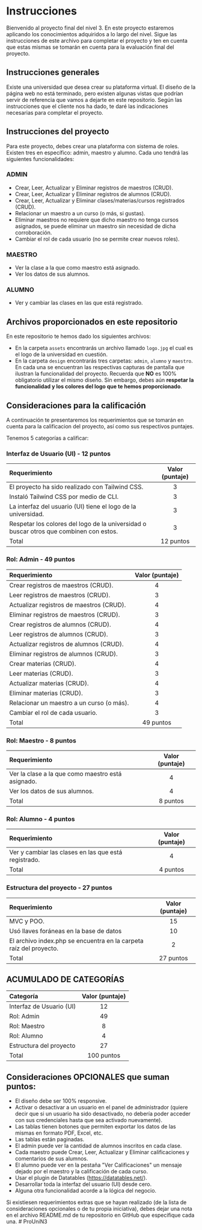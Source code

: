 # Instrucciones

Bienvenido al proyecto final del nivel 3. En este proyecto estaremos aplicando los conocimientos adquiridos a lo largo del nivel. Sigue las instrucciones de este archivo para completar el proyecto y ten en cuenta que estas mismas se tomarán en cuenta para la evaluación final del proyecto.

## Instrucciones generales

Existe una universidad que desea crear su plataforma virtual. El diseño de la página web no está terminado, pero existen algunas vistas que podrían servir de referencia que vamos a dejarte en este repositorio. Según las instrucciones que el cliente nos ha dado, te daré las indicaciones necesarias para completar el proyecto.

## Instrucciones del proyecto

Para este proyecto, debes crear una plataforma con sistema de roles. Existen tres en específico: admin, maestro y alumno. Cada uno tendrá las siguientes funcionalidades:

### ADMIN

- Crear, Leer, Actualizar y Eliminar registros de maestros (CRUD).
- Crear, Leer, Actualizar y Eliminar registros de alumnos (CRUD).
- Crear, Leer, Actualizar y Eliminar clases/materias/cursos registrados (CRUD).
- Relacionar un maestro a un curso (o más, si gustas).
- Eliminar maestros no requiere que dicho maestro no tenga cursos asignados, se puede eliminar un maestro sin necesidad de dicha corroboración.
- Cambiar el rol de cada usuario (no se permite crear nuevos roles).

### MAESTRO

- Ver la clase a la que como maestro está asignado.
- Ver los datos de sus alumnos.

### ALUMNO

- Ver y cambiar las clases en las que está registrado.

## Archivos proporcionados en este repositorio

En este repositorio te hemos dado los siguientes archivos:

- En la carpeta `assets` encontrarás un archivo llamado `logo.jpg` el cual es el logo de la universidad en cuestión.
- En la carpeta `design` encontrarás tres carpetas: `admin`, `alumno` y `maestro`. En cada una se encuentran las respectivas capturas de pantalla que ilustran la funcionalidad del proyecto. Recuerda que <b>NO</b> es 100% obligatorio utilizar el mismo diseño. Sin embargo, debes aún **respetar la funcionalidad y los colores del logo que te hemos proporcionado**.

## Consideraciones para la calificación

A continuación te presentaremos los requerimientos que se tomarán en cuenta para la calificacion del proyecto, así como sus respectivos puntajes.

Tenemos 5 categorías a calificar:

### Interfaz de Usuario (UI) - 12 puntos

| Requerimiento                                                                          | Valor (puntaje) |
| :------------------------------------------------------------------------------------- | :-------------: |
| El proyecto ha sido realizado con Tailwind CSS.                                        |        3        |
| Instaló Tailwind CSS por medio de CLI.                                                 |        3        |
| La interfaz del usuario (UI) tiene el logo de la universidad.                          |        3        |
| Respetar los colores del logo de la universidad o buscar otros que combinen con estos. |        3        |
| Total                                                                                  |    12 puntos    |

### Rol: Admin - 49 puntos

| Requerimiento                             | Valor (puntaje) |
| :---------------------------------------- | :-------------: |
| Crear registros de maestros (CRUD).       |        4        |
| Leer registros de maestros (CRUD).        |        3        |
| Actualizar registros de maestros (CRUD).  |        4        |
| Eliminar registros de maestros (CRUD).    |        3        |
| Crear registros de alumnos (CRUD).        |        4        |
| Leer registros de alumnos (CRUD).         |        3        |
| Actualizar registros de alumnos (CRUD).   |        4        |
| Eliminar registros de alumnos (CRUD).     |        3        |
| Crear materias (CRUD).                    |        4        |
| Leer materias (CRUD).                     |        3        |
| Actualizar materias (CRUD).               |        4        |
| Eliminar materias (CRUD).                 |        3        |
| Relacionar un maestro a un curso (o más). |        4        |
| Cambiar el rol de cada usuario.           |        3        |
| Total                                     |    49 puntos    |

### Rol: Maestro - 8 puntos

| Requerimiento                                     | Valor (puntaje) |
| :------------------------------------------------ | :-------------: |
| Ver la clase a la que como maestro está asignado. |        4        |
| Ver los datos de sus alumnos.                     |        4        |
| Total                                             |    8 puntos     |

### Rol: Alumno - 4 puntos

| Requerimiento                                        | Valor (puntaje) |
| :--------------------------------------------------- | :-------------: |
| Ver y cambiar las clases en las que está registrado. |        4        |
| Total                                                |    4 puntos     |

### Estructura del proyecto - 27 puntos

| Requerimiento                                                      | Valor (puntaje) |
| :----------------------------------------------------------------- | :-------------: |
| MVC y POO.                                                         |       15        |
| Usó llaves foráneas en la base de datos                            |       10        |
| El archivo index.php se encuentra en la carpeta raíz del proyecto. |        2        |
| Total                                                              |    27 puntos    |

## ACUMULADO DE CATEGORÍAS

| Categoría                | Valor (puntaje) |
| :----------------------- | :-------------: |
| Interfaz de Usuario (UI) |       12        |
| Rol: Admin               |       49        |
| Rol: Maestro             |        8        |
| Rol: Alumno              |        4        |
| Estructura del proyecto  |       27        |
| Total                    |   100 puntos    |

## Consideraciones OPCIONALES que suman puntos:

- El diseño debe ser 100% responsive.
- Activar o desactivar a un usuario en el panel de administrador (quiere decir que si un usuario ha sido desactivado, no debería poder acceder con sus credenciales hasta que sea activado nuevamente).
- Las tablas tienen botones que permiten exportar los datos de las mismas en formato PDF, Excel, etc.
- Las tablas están paginadas.
- El admin puede ver la cantidad de alumnos inscritos en cada clase.
- Cada maestro puede Crear, Leer, Actualizar y Eliminar calificaciones y comentarios de sus alumnos.
- El alumno puede ver en la pestaña "Ver Calificaciones" un mensaje dejado por el maestro y la calificación de cada curso.
- Usar el plugin de Datatables (https://datatables.net/).
- Desarrollar toda la interfaz del usuario (UI) desde cero.
- Alguna otra funcionalidad acorde a la lógica del negocio.

Si existiesen requerimientos extras que se hayan realizado (de la lista de consideraciones opcionales o de tu propia iniciativa), debes dejar una nota en el archivo README.md de tu repositorio en GitHub que especifique cada una.
#   P r o U n i N 3  
 